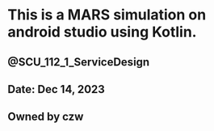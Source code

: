 # This is a MARS simulation on android studio using Kotlin.
## @SCU_112_1_ServiceDesign
## Date: Dec 14, 2023
## Owned by czw
